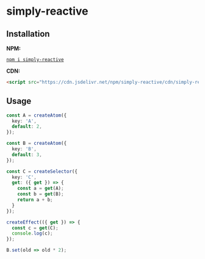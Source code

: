 # simply-reactive

## Installation

__NPM:__

[`npm i simply-reactive`](https://www.npmjs.com/package/simply-reactive)

__CDN:__

```html
<script src="https://cdn.jsdelivr.net/npm/simply-reactive/cdn/simply-reactive.js"></script>
```

## Usage

```ts
const A = createAtom({
  key: 'A',
  default: 2,
});

const B = createAtom({
  key: 'B',
  default: 3,
});

const C = createSelector({
  key: 'C',
  get: ({ get }) => {
    const a = get(A);
    const b = get(B);
    return a + b;
  }
});

createEffect(({ get }) => {
  const c = get(C);
  console.log(c);
});

B.set(old => old * 2);
```

